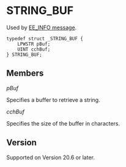# STRING\_BUF

Used by [EE\_INFO message](../message/ee_info).

```
typedef struct _STRING_BUF {
	LPWSTR pBuf;
	UINT cchBuf;
} STRING_BUF;
```

## Members

_pBuf_

Specifies a buffer to retrieve a string.

_cchBuf_

Specifies the size of the buffer in characters.

## Version

Supported on Version 20.6 or later.
